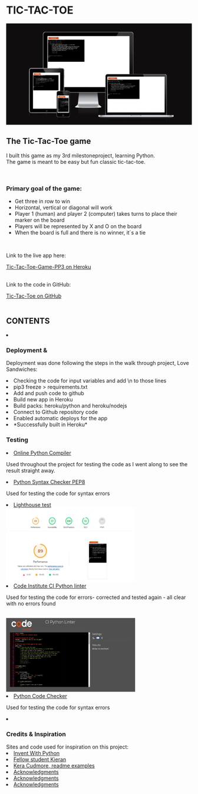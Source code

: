 <h1>TIC-TAC-TOE</h1>
<p><img src="views/assets/images/amiresponsive.JPG" alt="Am I Responsive"></li></p>


<h2>The Tic-Tac-Toe game</h2>
<p>I built this game as my 3rd milestoneproject, learning Python.<br> 
The game is meant to be easy but fun classic tic-tac-toe.</p>
<br>
<h3>Primary goal of the game:</h3> 
<ul>
<li>Get three in row to win</li>
<li>Horizontal, vertical or diagonal will work</li>
<li>Player 1 (human) and player 2 (computer) takes turns to place their marker on the board</li>
<li>Players will be represented by X and O on the board</li>
<li>When the board is full and there is no winner, it´s a tie</li>
</ul>
</p>
<br>
<p>Link to the live app here:</p>
<a href="https://tic-tac-toe-game-pp3.herokuapp.com/">Tic-Tac-Toe-Game-PP3 on Heroku</a>
<br>
<br>
<p>Link to the code in GitHub:</p>
<a href="https://github.com/helenahagman/tic-tac-toe">Tic-Tac-Toe on GitHub</a>
<br>
<br>
<h2>CONTENTS</h2>

<li>

<h3>Deployment &amp</h3>
<p>Deployment was done following the steps in the walk through project, Love Sandwiches:
<li>Checking the code for input variables and add \n to those lines</li>
<li>pip3 freeze > requirements.txt</li>
<li>Add and push code to github</li>
<li>Build new app in Heroku</li>
<li>Build packs: heroku/python and heroku/nodejs</li>
<li>Connect to Github repository code</li>
<li>Enabled automatic deploys for the app</li>
<li>*Successfully built in Heroku*</li>
</p>

<h3>Testing</h3>
<li><a href="https://www.programiz.com/python-programming/online-compiler/">Online Python Compiler</a><br>
<p>Used throughout the project for testing the code as I went along to see the result straight away.</p></li>
<li><a href="https://www.pythonchecker.com/">Python Syntax Checker PEP8</a><br>
<p>Used for testing the code for syntax errors</p></li>
<li><a href="https://lighthouse-metrics.com/lighthouse/checks/276b5f51-03df-4623-94e4-edb401d97a5e/runs/6992b638-3ac8-4fd5-915d-b2eb7bb9a395">Lighthouse test</a><br><img src="views/assets/images/lighthouse.JPG" alt="Lighthouse" width="350" height="200"></li>
<li><a href="https://pep8ci.herokuapp.com/">Code Institute CI Python linter</a><br>
<p>Used for testing the code for errors- corrected and tested again - all clear with no errors found</p><br> <img src="views/assets/images/cipythonlinter.JPG" alt="CI Python Linter" width="350" height="200"></li>
 
</li>
<li><a href="https://extendsclass.com/python-tester.html">Python Code Checker</a><br>
<p>Used for testing the code for syntax errors</p></li>
<li>
<h3>Credits & Inspiration</h3>
<a>Sites and code used for inspiration on this project:</a>
<li><a href="https://inventwithpython.com/invent4thed/chapter10.html">Invent With Python</a></li>
<li><a href="https://github.com/Kieran132/TicTacToe-project3/blob/main/run.py">Fellow student Kieran</a></li>
<li><a href="https://github.com/kera-cudmore/readme-examples">Kera Cudmore, readme examples</a></li>
<li><a href="https://">Acknowledgments</a></li>
<li><a href="https://">Acknowledgments</a></li>

<li><a href="https://">Acknowledgments</a></li>
